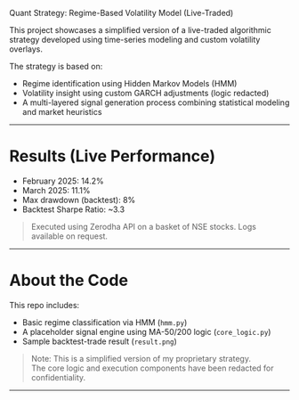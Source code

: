
Quant Strategy: Regime-Based Volatility Model (Live-Traded)

This project showcases a simplified version of a live-traded algorithmic strategy developed using time-series modeling and custom volatility overlays.

The strategy is based on:
- Regime identification using Hidden Markov Models (HMM)
- Volatility insight using custom GARCH adjustments (logic redacted)
- A multi-layered signal generation process combining statistical modeling and market heuristics

---

# Results (Live Performance)

- February 2025: 14.2% 
- March 2025: 11.1%  
- Max drawdown (backtest): 8%  
- Backtest Sharpe Ratio: ~3.3

> Executed using Zerodha API on a basket of NSE stocks. Logs available on request.

---

# About the Code

This repo includes:
- Basic regime classification via HMM (`hmm.py`)  
- A placeholder signal engine using MA-50/200 logic (`core_logic.py`)  
- Sample backtest-trade result (`result.png`)

> Note: This is a simplified version of my proprietary strategy.  
> The core logic and execution components have been redacted for confidentiality.

---



